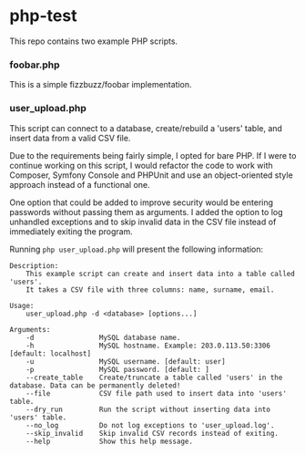 # php-test

This repo contains two example PHP scripts. 

### foobar.php
This is a simple fizzbuzz/foobar implementation.

### user_upload.php
This script can connect to a database, create/rebuild a 'users' table, and insert data from a valid CSV file.

Due to the requirements being fairly simple, I opted for bare PHP. If I were to continue working on this script, I would refactor the code to work with Composer, Symfony Console and PHPUnit and use an object-oriented style approach instead of a functional one.

One option that could be added to improve security would be entering passwords without passing them as arguments. I added the option to log unhandled exceptions and to skip invalid data in the CSV file instead of immediately exiting the program.

Running `php user_upload.php` will present the following information:
```
Description:
    This example script can create and insert data into a table called 'users'.
    It takes a CSV file with three columns: name, surname, email.

Usage:
    user_upload.php -d <database> [options...]

Arguments:
    -d                MySQL database name.
    -h                MySQL hostname. Example: 203.0.113.50:3306 [default: localhost]
    -u                MySQL username. [default: user]
    -p                MySQL password. [default: ]
    --create_table    Create/truncate a table called 'users' in the database. Data can be permanently deleted!
    --file            CSV file path used to insert data into 'users' table.
    --dry_run         Run the script without inserting data into 'users' table.
    --no_log          Do not log exceptions to 'user_upload.log'.
    --skip_invalid    Skip invalid CSV records instead of exiting.
    --help            Show this help message.
```
